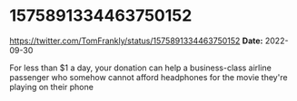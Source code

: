 # 1575891334463750152
https://twitter.com/TomFrankly/status/1575891334463750152
**Date:** 2022-09-30

For less than $1 a day, your donation can help a business-class airline passenger who somehow cannot afford headphones for the movie they're playing on their phone
